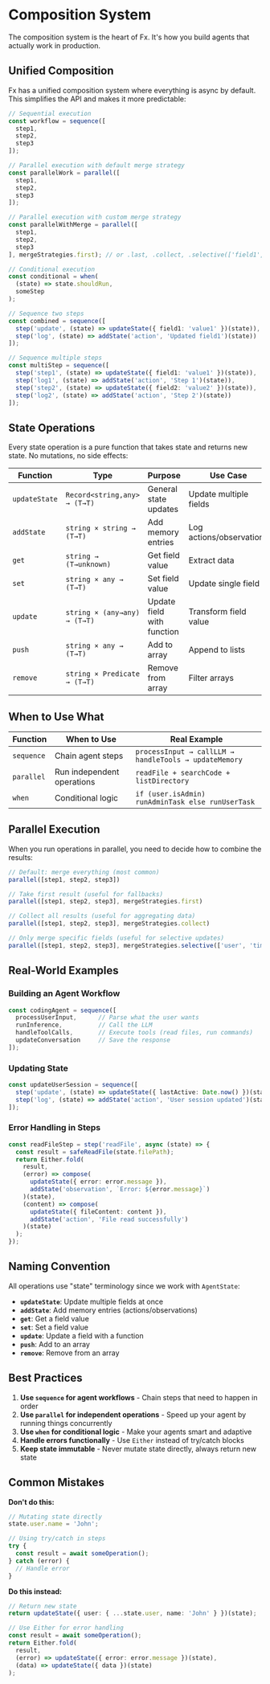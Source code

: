 # Composition System

The composition system is the heart of Fx. It's how you build agents that actually work in production.

## Unified Composition

Fx has a unified composition system where everything is async by default. This simplifies the API and makes it more predictable:

```typescript
// Sequential execution
const workflow = sequence([
  step1,
  step2, 
  step3
]);

// Parallel execution with default merge strategy
const parallelWork = parallel([
  step1,
  step2,
  step3
]);

// Parallel execution with custom merge strategy
const parallelWithMerge = parallel([
  step1,
  step2,
  step3
], mergeStrategies.first); // or .last, .collect, .selective(['field1', 'field2'])

// Conditional execution
const conditional = when(
  (state) => state.shouldRun,
  someStep
);
```

```typescript
// Sequence two steps
const combined = sequence([
  step('update', (state) => updateState({ field1: 'value1' })(state)),
  step('log', (state) => addState('action', 'Updated field1')(state))
]);

// Sequence multiple steps
const multiStep = sequence([
  step('step1', (state) => updateState({ field1: 'value1' })(state)),
  step('log1', (state) => addState('action', 'Step 1')(state)),
  step('step2', (state) => updateState({ field2: 'value2' })(state)),
  step('log2', (state) => addState('action', 'Step 2')(state))
]);
```

## State Operations

Every state operation is a pure function that takes state and returns new state. No mutations, no side effects:

| Function | Type | Purpose | Use Case |
|----------|------|---------|----------|
| `updateState` | `Record<string,any> → (T→T)` | General state updates | Update multiple fields |
| `addState` | `string × string → (T→T)` | Add memory entries | Log actions/observations |
| `get` | `string → (T→unknown)` | Get field value | Extract data |
| `set` | `string × any → (T→T)` | Set field value | Update single field |
| `update` | `string × (any→any) → (T→T)` | Update field with function | Transform field value |
| `push` | `string × any → (T→T)` | Add to array | Append to lists |
| `remove` | `string × Predicate → (T→T)` | Remove from array | Filter arrays |

## When to Use What

| Function | When to Use | Real Example |
|----------|-------------|--------------|
| `sequence` | Chain agent steps | `processInput → callLLM → handleTools → updateMemory` |
| `parallel` | Run independent operations | `readFile + searchCode + listDirectory` |
| `when` | Conditional logic | `if (user.isAdmin) runAdminTask else runUserTask` |

## Parallel Execution

When you run operations in parallel, you need to decide how to combine the results:

```typescript
// Default: merge everything (most common)
parallel([step1, step2, step3])

// Take first result (useful for fallbacks)
parallel([step1, step2, step3], mergeStrategies.first)

// Collect all results (useful for aggregating data)
parallel([step1, step2, step3], mergeStrategies.collect)

// Only merge specific fields (useful for selective updates)
parallel([step1, step2, step3], mergeStrategies.selective(['user', 'timestamp']))
```

## Real-World Examples

### Building an Agent Workflow
```typescript
const codingAgent = sequence([
  processUserInput,      // Parse what the user wants
  runInference,          // Call the LLM
  handleToolCalls,       // Execute tools (read files, run commands)
  updateConversation     // Save the response
]);
```

### Updating State
```typescript
const updateUserSession = sequence([
  step('update', (state) => updateState({ lastActive: Date.now() })(state)),
  step('log', (state) => addState('action', 'User session updated')(state))
]);
```

### Error Handling in Steps
```typescript
const readFileStep = step('readFile', async (state) => {
  const result = safeReadFile(state.filePath);
  return Either.fold(
    result,
    (error) => compose(
      updateState({ error: error.message }),
      addState('observation', `Error: ${error.message}`)
    )(state),
    (content) => compose(
      updateState({ fileContent: content }),
      addState('action', 'File read successfully')
    )(state)
  );
});
```

## Naming Convention

All operations use "state" terminology since we work with `AgentState`:

- **`updateState`**: Update multiple fields at once
- **`addState`**: Add memory entries (actions/observations) 
- **`get`**: Get a field value
- **`set`**: Set a field value
- **`update`**: Update a field with a function
- **`push`**: Add to an array
- **`remove`**: Remove from an array



## Best Practices

1. **Use `sequence` for agent workflows** - Chain steps that need to happen in order
2. **Use `parallel` for independent operations** - Speed up your agent by running things concurrently
3. **Use `when` for conditional logic** - Make your agents smart and adaptive
4. **Handle errors functionally** - Use `Either` instead of try/catch blocks
5. **Keep state immutable** - Never mutate state directly, always return new state

## Common Mistakes

**Don't do this:**
```typescript
// Mutating state directly
state.user.name = 'John';

// Using try/catch in steps
try {
  const result = await someOperation();
} catch (error) {
  // Handle error
}
```

**Do this instead:**
```typescript
// Return new state
return updateState({ user: { ...state.user, name: 'John' } })(state);

// Use Either for error handling
const result = await someOperation();
return Either.fold(
  result,
  (error) => updateState({ error: error.message })(state),
  (data) => updateState({ data })(state)
);
```
